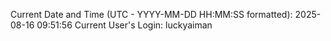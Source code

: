 Current Date and Time (UTC - YYYY-MM-DD HH:MM:SS formatted): 2025-08-16 09:51:56
Current User's Login: luckyaiman
